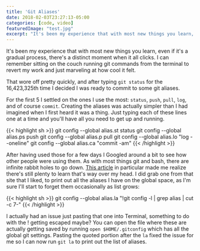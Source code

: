 ```yaml
---
title: 'Git Aliases'
date: 2018-02-03T23:27:13-05:00
categories: [code, video]
featuredImage: "test.jpg"
excerpt: "It's been my experience that with most new things you learn, even if it's a gradual process, there's a distinct moment when it all clicks..."
---
```


It's been my experience that with most new things you learn, even if it's a gradual process, there's a distinct moment when it all clicks. I can remember sitting on the couch running git commands from the terminal to revert my work and just marveling at how cool it felt.

That wore off pretty quickly, and after typing `git status` for the 16,423,325th time I decided I was ready to commit to some git aliases.

For the first 5 I settled on the ones I use the most: `status`, `push`, `pull`, `log`, and of course `commit`. Creating the aliases was actually simpler than I had imagined when I first heard it was a thing. Just typing each of these lines one at a time and you'll have all you need to get up and running.

{{< highlight sh >}}
git config --global alias.st status
git config --global alias.ps push
git config --global alias.p pull
git config --global alias.lo "log --oneline"
git config --global alias.ca "commit -am"
{{< /highlight >}}

After having used those for a few days I Googled around a bit to see how other people were using them. As with most things git and bash, there are infinite rabbit holes to go down. [This article](http://durdn.com/blog/2012/11/22/must-have-git-aliases-advanced-examples/) in particular made me realize there's still plenty to learn that's way over my head. I did grab one from that site that I liked, to print out all the aliases I have on the global space, as I'm sure I'll start to forget them occasionally as list grows:

{{< highlight sh >}}
git config --global alias.la "!git config -l | grep alias | cut -c 7-"
{{< /highlight >}}

I actually had an issue just pasting that one into Terminal, something to do with the ! getting escaped maybe? You can open the file where these are actually getting saved by running `open $HOME/.gitconfig` which has all the global git settings. Pasting the quoted portion after the `la` fixed the issue for me so I can now run `git la` to print out the list of aliases.
